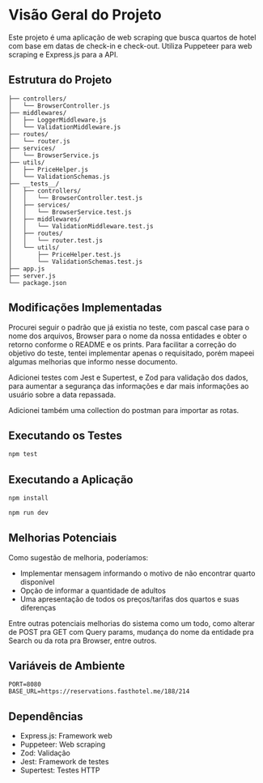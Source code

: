 # Visão Geral do Projeto
Este projeto é uma aplicação de web scraping que busca quartos de hotel com base em datas de check-in e check-out. Utiliza Puppeteer para web scraping e Express.js para a API.

## Estrutura do Projeto
```
├── controllers/
│   └── BrowserController.js
├── middlewares/
│   ├── LoggerMiddleware.js
│   └── ValidationMiddleware.js
├── routes/
│   └── router.js
├── services/
│   └── BrowserService.js
├── utils/
│   ├── PriceHelper.js
│   └── ValidationSchemas.js
├── __tests__/
│   ├── controllers/
│   │   └── BrowserController.test.js
│   ├── services/
│   │   └── BrowserService.test.js
│   ├── middlewares/
│   │   └── ValidationMiddleware.test.js
│   ├── routes/
│   │   └── router.test.js
│   └── utils/
│       ├── PriceHelper.test.js
│       └── ValidationSchemas.test.js
├── app.js
├── server.js
└── package.json
```

## Modificações Implementadas
Procurei seguir o padrão que já existia no teste, com pascal case para o nome dos arquivos, Browser para o nome da nossa entidades
e obter o retorno conforme o README e os prints. Para facilitar a correção do objetivo do teste, tentei implementar apenas o requisitado, porém
mapeei algumas melhorias que informo nesse documento.

Adicionei testes com Jest e Supertest, e Zod para validação dos dados, para aumentar a segurança das informações e dar mais informações ao usuário sobre a data repassada.

Adicionei também uma collection do postman para importar as rotas.

## Executando os Testes
```bash
npm test
```

## Executando a Aplicação
```bash
npm install

npm run dev
```

## Melhorias Potenciais
Como sugestão de melhoria, poderíamos:

- Implementar mensagem informando o motivo de não encontrar quarto disponível
- Opção de informar a quantidade de adultos
- Uma apresentação de todos os preços/tarifas dos quartos e suas diferenças

Entre outras potenciais melhorias do sistema como um todo, como alterar de POST pra GET com Query params, mudança do nome da entidade pra Search ou
da rota pra Browser, entre outros.

## Variáveis de Ambiente
```
PORT=8080
BASE_URL=https://reservations.fasthotel.me/188/214
```

## Dependências
- Express.js: Framework web
- Puppeteer: Web scraping
- Zod: Validação
- Jest: Framework de testes
- Supertest: Testes HTTP

